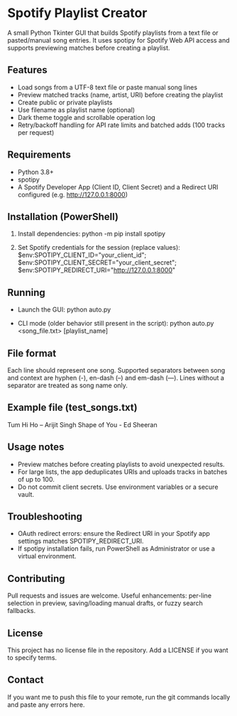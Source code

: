 Spotify Playlist Creator
=======================

A small Python Tkinter GUI that builds Spotify playlists from a text file or pasted/manual song entries. It uses spotipy for Spotify Web API access and supports previewing matches before creating a playlist.

Features
--------
- Load songs from a UTF-8 text file or paste manual song lines
- Preview matched tracks (name, artist, URI) before creating the playlist
- Create public or private playlists
- Use filename as playlist name (optional)
- Dark theme toggle and scrollable operation log
- Retry/backoff handling for API rate limits and batched adds (100 tracks per request)

Requirements
------------
- Python 3.8+
- spotipy
- A Spotify Developer App (Client ID, Client Secret) and a Redirect URI configured (e.g. http://127.0.0.1:8000)

Installation (PowerShell)
-------------------------
1. Install dependencies:
   python -m pip install spotipy

2. Set Spotify credentials for the session (replace values):
   $env:SPOTIPY_CLIENT_ID="your_client_id"; $env:SPOTIPY_CLIENT_SECRET="your_client_secret"; $env:SPOTIPY_REDIRECT_URI="http://127.0.0.1:8000"

Running
-------
- Launch the GUI:
  python auto.py

- CLI mode (older behavior still present in the script):
  python auto.py <song_file.txt> [playlist_name]

File format
-----------
Each line should represent one song. Supported separators between song and context are hyphen (-), en-dash (–) and em-dash (—). Lines without a separator are treated as song name only.

Example file (test_songs.txt)
-----------------------------
Tum Hi Ho – Arijit Singh
Shape of You - Ed Sheeran

Usage notes
-----------
- Preview matches before creating playlists to avoid unexpected results.
- For large lists, the app deduplicates URIs and uploads tracks in batches of up to 100.
- Do not commit client secrets. Use environment variables or a secure vault.

Troubleshooting
---------------
- OAuth redirect errors: ensure the Redirect URI in your Spotify app settings matches SPOTIPY_REDIRECT_URI.
- If spotipy installation fails, run PowerShell as Administrator or use a virtual environment.

Contributing
------------
Pull requests and issues are welcome. Useful enhancements: per-line selection in preview, saving/loading manual drafts, or fuzzy search fallbacks.

License
-------
This project has no license file in the repository. Add a LICENSE if you want to specify terms.

Contact
-------
If you want me to push this file to your remote, run the git commands locally and paste any errors here.
